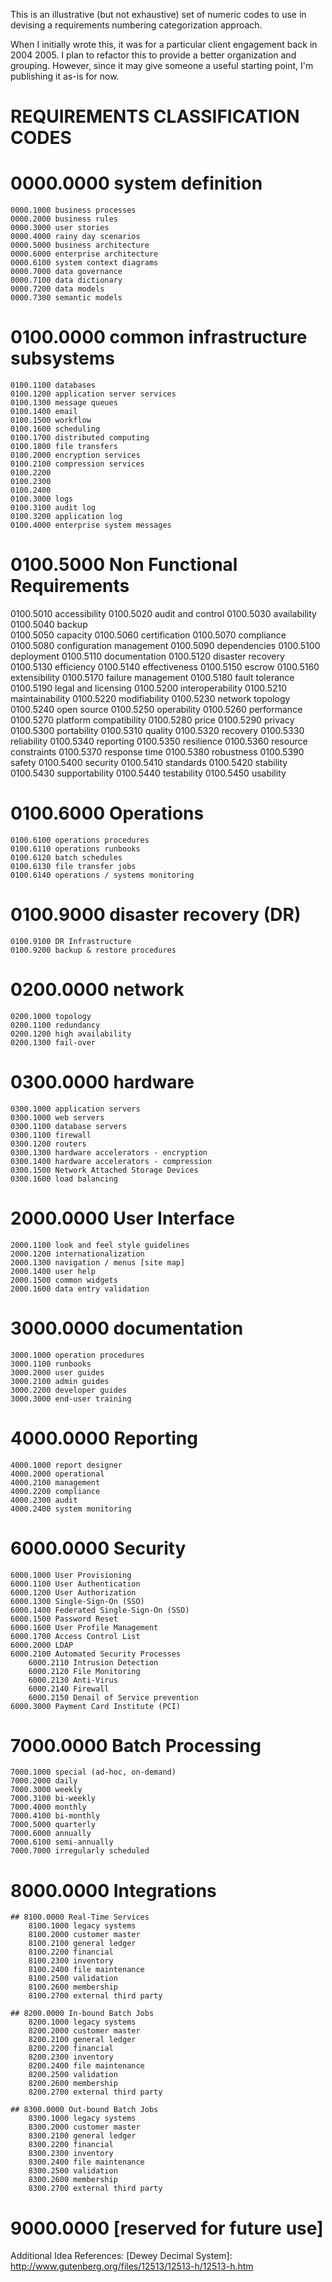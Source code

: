 
This is an illustrative (but not exhaustive) set of numeric codes to use in devising a requirements numbering 
categorization approach.

When I initially wrote this, it was for a particular client engagement back in 2004 2005.  I plan to refactor this 
to provide a better organization and grouping.  However, since it may give someone a useful starting point, I'm 
publishing it as-is for now.


# REQUIREMENTS CLASSIFICATION CODES

# 0000.0000 system definition
	0000.1000 business processes
	0000.2000 business rules
	0000.3000 user stories
	0000.4000 rainy day scenarios
	0000.5000 business architecture
	0000.6000 enterprise architecture
	0000.6100 system context diagrams
	0000.7000 data governance
	0000.7100 data dictionary
	0000.7200 data models
	0000.7300 semantic models


# 0100.0000 common infrastructure subsystems
	0100.1100 databases
	0100.1200 application server services
	0100.1300 message queues
	0100.1400 email
	0100.1500 workflow
	0100.1600 scheduling
	0100.1700 distributed computing
	0100.1800 file transfers
	0100.2000 encryption services
	0100.2100 compression services
	0100.2200  
	0100.2300 
	0100.2400  
	0100.3000 logs
	0100.3100 audit log
	0100.3200 application log
	0100.4000 enterprise system messages

# 0100.5000 Non Functional Requirements
[source for list of NFRs]: http://en.wikipedia.org/wiki/Non-functional_requirement
	0100.5010 accessibility
	0100.5020 audit and control
	0100.5030 availability
	0100.5040 backup	
	0100.5050 capacity
	0100.5060 certification
	0100.5070 compliance
	0100.5080 configuration management
	0100.5090 dependencies
	0100.5100 deployment
	0100.5110 documentation
	0100.5120 disaster recovery
	0100.5130 efficiency
	0100.5140 effectiveness
	0100.5150 escrow
	0100.5160 extensibility
	0100.5170 failure management
	0100.5180 fault tolerance
	0100.5190 legal and licensing
	0100.5200 interoperability
	0100.5210 maintainability
	0100.5220 modifiability
	0100.5230 network topology
	0100.5240 open source
	0100.5250 operability
	0100.5260 performance
	0100.5270 platform compatibility
	0100.5280 price
	0100.5290 privacy
	0100.5300 portability
	0100.5310 quality
	0100.5320 recovery
	0100.5330 reliability
	0100.5340 reporting
	0100.5350 resilience
	0100.5360 resource constraints
	0100.5370 response time
	0100.5380 robustness
	0100.5390 safety
	0100.5400 security
	0100.5410 standards
	0100.5420 stability
	0100.5430 supportability
	0100.5440 testability
	0100.5450 usability



# 0100.6000 Operations
	0100.6100 operations procedures
	0100.6110 operations runbooks
	0100.6120 batch schedules
	0100.6130 file transfer jobs
	0100.6140 operations / systems monitoring
	


# 0100.9000 disaster recovery (DR)
	0100.9100 DR Infrastructure
	0100.9200 backup & restore procedures


# 0200.0000 network
	0200.1000 topology
	0200.1100 redundancy
	0200.1200 high availability
	0200.1300 fail-over


# 0300.0000 hardware
	0300.1000 application servers
	0300.1000 web servers
	0300.1100 database servers
	0300.1100 firewall
	0300.1200 routers
	0300.1300 hardware accelerators - encryption
	0300.1400 hardware accelerators - compression
	0300.1500 Network Attached Storage Devices
	0300.1600 load balancing



# 2000.0000 User Interface
	2000.1100 look and feel style guidelines
	2000.1200 internationalization
	2000.1300 navigation / menus [site map]
	2000.1400 user help
	2000.1500 common widgets
	2000.1600 data entry validation




# 3000.0000 documentation
	3000.1000 operation procedures
	3000.1100 runbooks
	3000.2000 user guides
	3000.2100 admin guides
	3000.2200 developer guides
	3000.3000 end-user training



# 4000.0000 Reporting
	4000.1000 report designer
	4000.2000 operational
	4000.2100 management
	4000.2200 compliance
	4000.2300 audit
	4000.2400 system monitoring


# 6000.0000 Security
	6000.1000 User Provisioning
	6000.1100 User Authentication
	6000.1200 User Authorization
	6000.1300 Single-Sign-On (SSO)
	6000.1400 Federated Single-Sign-On (SSO)
	6000.1500 Password Reset
	6000.1600 User Profile Management
	6000.1700 Access Control List
	6000.2000 LDAP
	6000.2100 Automated Security Processes
		6000.2110 Intrusion Detection
		6000.2120 File Monitoring
		6000.2130 Anti-Virus
		6000.2140 Firewall
		6000.2150 Denail of Service prevention
	6000.3000 Payment Card Institute (PCI)
	

# 7000.0000 Batch Processing
	7000.1000 special (ad-hoc, on-demand)
	7000.2000 daily
	7000.3000 weekly
	7000.3100 bi-weekly
	7000.4000 monthly
	7000.4100 bi-monthly
	7000.5000 quarterly
	7000.6000 annually
	7000.6100 semi-annually
	7000.7000 irregularly scheduled


# 8000.0000 Integrations
	## 8100.0000 Real-Time Services
		8100.1000 legacy systems
		8100.2000 customer master
		8100.2100 general ledger
		8100.2200 financial
		8100.2300 inventory
		8100.2400 file maintenance
		8100.2500 validation
		8100.2600 membership
		8100.2700 external third party

	## 8200.0000 In-bound Batch Jobs
		8200.1000 legacy systems
		8200.2000 customer master
		8200.2100 general ledger
		8200.2200 financial
		8200.2300 inventory
		8200.2400 file maintenance
		8200.2500 validation
		8200.2600 membership
		8200.2700 external third party
	
	## 8300.0000 Out-bound Batch Jobs
		8300.1000 legacy systems
		8300.2000 customer master
		8300.2100 general ledger
		8300.2200 financial
		8300.2300 inventory
		8300.2400 file maintenance
		8300.2500 validation
		8300.2600 membership
		8300.2700 external third party



# 9000.0000 [reserved for future use]


Additional Idea References:
	[Dewey Decimal System]: http://www.gutenberg.org/files/12513/12513-h/12513-h.htm
